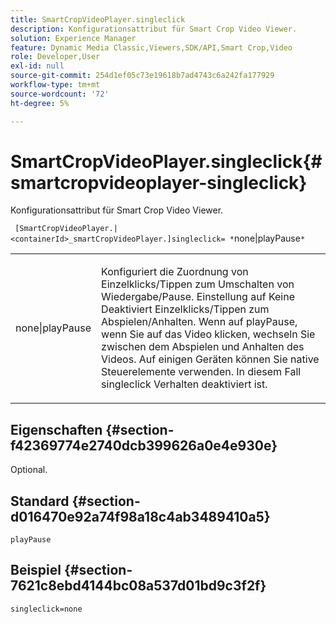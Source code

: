 ```yaml
---
title: SmartCropVideoPlayer.singleclick
description: Konfigurationsattribut für Smart Crop Video Viewer.
solution: Experience Manager
feature: Dynamic Media Classic,Viewers,SDK/API,Smart Crop,Video
role: Developer,User
exl-id: null
source-git-commit: 254d1ef05c73e19618b7ad4743c6a242fa177929
workflow-type: tm+mt
source-wordcount: '72'
ht-degree: 5%

---
```


# SmartCropVideoPlayer.singleclick{#smartcropvideoplayer-singleclick}

Konfigurationsattribut für Smart Crop Video Viewer.

` [SmartCropVideoPlayer.|<containerId>_smartCropVideoPlayer.]singleclick= *`none|playPause`*`

<table id="table_C616483932C2482CA9794DDD7313FD7C"> 
 <tbody> 
  <tr> 
   <td colname="col1"> <p> <span class="codeph"> <span class="varname"> none|playPause</span> </span> </p> </td> 
   <td colname="col2"> <p> Konfiguriert die Zuordnung von Einzelklicks/Tippen zum Umschalten von Wiedergabe/Pause. Einstellung auf <span class="codeph"> Keine</span> Deaktiviert Einzelklicks/Tippen zum Abspielen/Anhalten. Wenn auf <span class="codeph"> playPause</span>, wenn Sie auf das Video klicken, wechseln Sie zwischen dem Abspielen und Anhalten des Videos. Auf einigen Geräten können Sie native Steuerelemente verwenden. In diesem Fall <span class="codeph"> singleclick</span> Verhalten deaktiviert ist. </p> </td> 
  </tr> 
 </tbody> 
</table>

## Eigenschaften {#section-f42369774e2740dcb399626a0e4e930e}

Optional.

## Standard {#section-d016470e92a74f98a18c4ab3489410a5}

`playPause`

## Beispiel {#section-7621c8ebd4144bc08a537d01bd9c3f2f}

```
singleclick=none
```
